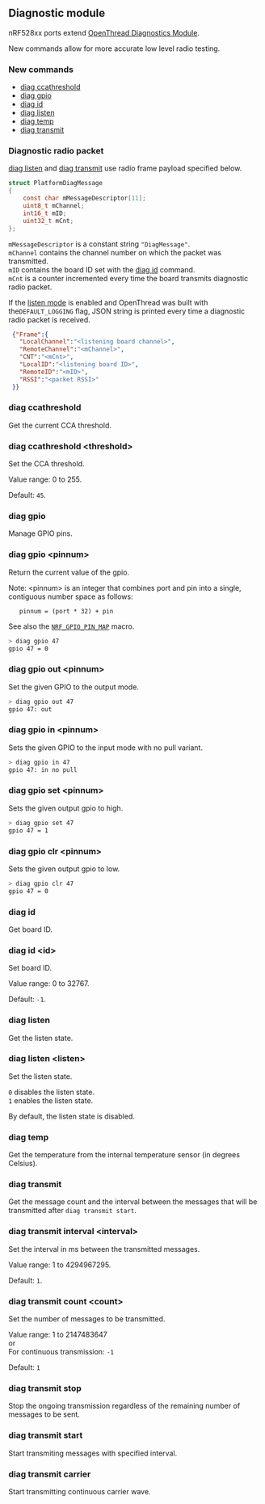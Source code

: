## Diagnostic module

nRF528xx ports extend [OpenThread Diagnostics Module][diag].

New commands allow for more accurate low level radio testing.

### New commands

- [diag ccathreshold](#diag-ccathreshold)
- [diag gpio](#diag-gpio)
- [diag id](#diag-id)
- [diag listen](#diag-listen)
- [diag temp](#diag-temp)
- [diag transmit](#diag-transmit)

### Diagnostic radio packet

[diag listen](#diag-listen) and [diag transmit](#diag-transmit) use radio frame payload specified below.

```c
struct PlatformDiagMessage
{
    const char mMessageDescriptor[11];
    uint8_t mChannel;
    int16_t mID;
    uint32_t mCnt;
};
```

`mMessageDescriptor` is a constant string `"DiagMessage"`.<br /> `mChannel` contains the channel number on which the packet was transmitted.<br /> `mID` contains the board ID set with the [diag id](#diag-id) command.<br /> `mCnt` is a counter incremented every time the board transmits diagnostic radio packet.

If the [listen mode](#diag-listen) is enabled and OpenThread was built with the`DEFAULT_LOGGING` flag, JSON string is printed every time a diagnostic radio packet is received.

```JSON
 {"Frame":{
   "LocalChannel":"<listening board channel>",
   "RemoteChannel":"<mChannel>",
   "CNT":"<mCnt>",
   "LocalID":"<listening board ID>",
   "RemoteID":"<mID>",
   "RSSI":"<packet RSSI>"
 }}
```

### diag ccathreshold

Get the current CCA threshold.

### diag ccathreshold \<threshold\>

Set the CCA threshold.

Value range: 0 to 255.

Default: `45`.

### diag gpio

Manage GPIO pins.

### diag gpio \<pinnum\>

Return the current value of the gpio.

Note: \<pinnum\> is an integer that combines port and pin into a single, contiguous number space as follows:

```
   pinnum = (port * 32) + pin
```

See also the [`NRF_GPIO_PIN_MAP`](../../../third_party/NordicSemiconductor/hal/nrf_gpio.h) macro.

```bash
> diag gpio 47
gpio 47 = 0
```

### diag gpio out \<pinnum\>

Set the given GPIO to the output mode.

```bash
> diag gpio out 47
gpio 47: out
```

### diag gpio in \<pinnum\>

Sets the given GPIO to the input mode with no pull variant.

```bash
> diag gpio in 47
gpio 47: in no pull
```

### diag gpio set \<pinnum\>

Sets the given output gpio to high.

```bash
> diag gpio set 47
gpio 47 = 1
```

### diag gpio clr \<pinnum\>

Sets the given output gpio to low.

```bash
> diag gpio clr 47
gpio 47 = 0
```

### diag id

Get board ID.

### diag id \<id\>

Set board ID.

Value range: 0 to 32767.

Default: `-1`.

### diag listen

Get the listen state.

### diag listen \<listen\>

Set the listen state.

`0` disables the listen state.<br /> `1` enables the listen state.

By default, the listen state is disabled.

### diag temp

Get the temperature from the internal temperature sensor (in degrees Celsius).

### diag transmit

Get the message count and the interval between the messages that will be transmitted after `diag transmit start`.

### diag transmit interval \<interval\>

Set the interval in ms between the transmitted messages.

Value range: 1 to 4294967295.

Default: `1`.

### diag transmit count \<count\>

Set the number of messages to be transmitted.

Value range: 1 to 2147483647<br /> or<br /> For continuous transmission: `-1`

Default: `1`

### diag transmit stop

Stop the ongoing transmission regardless of the remaining number of messages to be sent.

### diag transmit start

Start transmiting messages with specified interval.

### diag transmit carrier

Start transmitting continuous carrier wave.

[diag]: https://github.com/openthread/openthread/tree/master/src/core/diags/README.md
